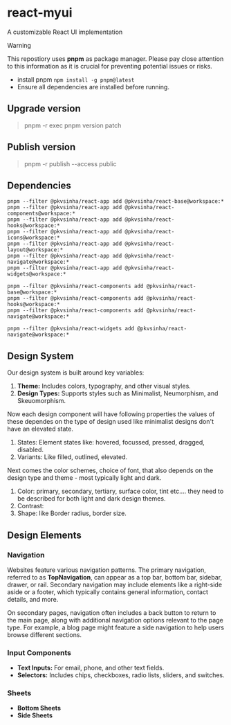 # react-myui
A customizable React UI implementation

> [!WARNING]
> This repostiory uses **pnpm** as package manager. Please pay close attention to this information as it is crucial for preventing potential issues or risks.
> - install pnpm `npm install -g pnpm@latest`
> - Ensure all dependencies are installed before running.

## Upgrade version

> pnpm -r exec pnpm version patch

## Publish version

> pnpm -r publish --access public

## Dependencies

```
pnpm --filter @pkvsinha/react-app add @pkvsinha/react-base@workspace:*
pnpm --filter @pkvsinha/react-app add @pkvsinha/react-components@workspace:*
pnpm --filter @pkvsinha/react-app add @pkvsinha/react-hooks@workspace:*
pnpm --filter @pkvsinha/react-app add @pkvsinha/react-icons@workspace:*
pnpm --filter @pkvsinha/react-app add @pkvsinha/react-layout@workspace:*
pnpm --filter @pkvsinha/react-app add @pkvsinha/react-navigate@workspace:*
pnpm --filter @pkvsinha/react-app add @pkvsinha/react-widgets@workspace:*

pnpm --filter @pkvsinha/react-components add @pkvsinha/react-base@workspace:*
pnpm --filter @pkvsinha/react-components add @pkvsinha/react-hooks@workspace:*
pnpm --filter @pkvsinha/react-components add @pkvsinha/react-navigate@workspace:*

pnpm --filter @pkvsinha/react-widgets add @pkvsinha/react-navigate@workspace:*

```

## Design System

Our design system is built around key variables:

1. **Theme:** Includes colors, typography, and other visual styles.
2. **Design Types:** Supports styles such as Minimalist, Neumorphism, and Skeuomorphism.

Now each design component will have following properties the values of these dependes on the type of design used like minimalist designs don't have an elevated state.
1. States: Element states like: hovered, focussed, pressed, dragged, disabled.
2. Variants: Like filled, outlined, elevated.

Next comes the color schemes, choice of font, that also depends on the design type and theme - most typically light and dark.

1. Color: primary, secondary, tertiary, surface color, tint etc.... they need to be described for both light and dark design themes.
2. Contrast: 
3. Shape: like Border radius, border size.

## Design Elements

### Navigation

Websites feature various navigation patterns. The primary navigation, referred to as **TopNavigation**, can appear as a top bar, bottom bar, sidebar, drawer, or rail. Secondary navigation may include elements like a right-side aside or a footer, which typically contains general information, contact details, and more.

On secondary pages, navigation often includes a back button to return to the main page, along with additional navigation options relevant to the page type. For example, a blog page might feature a side navigation to help users browse different sections.

### Input Components

- **Text Inputs:** For email, phone, and other text fields.
- **Selectors:** Includes chips, checkboxes, radio lists, sliders, and switches.

### Sheets

- **Bottom Sheets**
- **Side Sheets**
